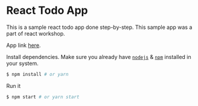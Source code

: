 # React Todo App

This is a sample react todo app done step-by-step.
This sample app was a part of react workshop.

App link [here](https://to-do-ist-101.herokuapp.com/).

Install dependencies. Make sure you already have [`nodejs`](https://nodejs.org/en/) & [`npm`](https://www.npmjs.com/) installed in your system.
```bash
$ npm install # or yarn
```

Run it
```bash
$ npm start # or yarn start
```


